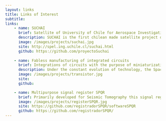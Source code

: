 ```yaml
---
layout: links
title: Links of Interest
subtitle:
links:
    - name: SUCHAI
      brief: Satellite of University of Chile for Aerospace Investigation
      description: SUCHAI is the first chilean made satellite project developed by students, engineers and professors of many departments of the University of Chile such as the Electrical Engineering, Physics and Mechanical Engineering Departments. The main goal is to design, construct, launch and operate a picosatellite. External links related to SPEL work or we found interesting
      image: /images/projects/suchai.jpg
      site: http://spel.ing.uchile.cl/suchai.html
      github: https://github.com/proyectoSuchai
       
    - name: Fabless manufacturing of integrated circuits
      brief: Integrations of circuits with the purpose of miniaturization of circuits for sensors used in several areas such as communications, biomedical, geophysics or astronomical instrumentation.  
      description: Under the constant evolution of technology, the Space and Planetary Exploration Laboratory created a project with the point designing and implementing integrated circuits (IC), both analog and digital, to be used in different areas and for different purposes such as geophysics, biomedical, astronomical instrumentation, telecommunications, etc. Making use of "fabless manufacturing" philosophy, free software and the MOSIS educational program, we have manage to design small integrated amplifiers, the basic unit of any analog circuit such as ADC or DAC, and it is expected that in the near future that mixed signal circuit or fully digital, always with the assistance, cooperation and enthusiasm of colleagues and researchers from the Universidad Católica de Chile.
      image: /images/projects/transistor.jpg
      site: 
      github:  

    - name: Multipurpose signal register SPQR
      brief: Primarily developed for Seismic Tomography this signal register (in development stage) is capable of digitalize, synchronize (accurately to GPS time) and save to disk signal samples from different sources. Currently there are two ADC developed, one for three-axis geophones, and other for a type-K thermocouple.
      image: /images/projects/registerSPQR.jpg
      site: https://github.com/registradorSPQR/softwareSPQR
      github: https://github.com/registradorSPQR/
---
```

